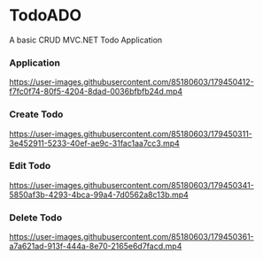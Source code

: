 # TodoADO
A basic CRUD MVC.NET Todo Application
### Application

https://user-images.githubusercontent.com/85180603/179450412-f7fc0f74-80f5-4204-8dad-0036bfbfb24d.mp4

### Create Todo

https://user-images.githubusercontent.com/85180603/179450311-3e452911-5233-40ef-ae9c-31fac1aa7cc3.mp4

### Edit Todo

https://user-images.githubusercontent.com/85180603/179450341-5850af3b-4293-4bca-99a4-7d0562a8c13b.mp4

### Delete Todo

https://user-images.githubusercontent.com/85180603/179450361-a7a621ad-913f-444a-8e70-2165e6d7facd.mp4


